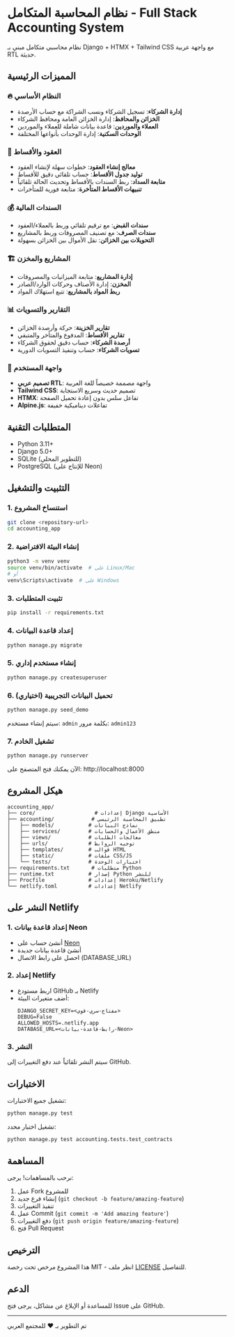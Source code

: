 # نظام المحاسبة المتكامل - Full Stack Accounting System

نظام محاسبي متكامل مبني بـ Django + HTMX + Tailwind CSS مع واجهة عربية RTL حديثة.

## المميزات الرئيسية

### 🔥 النظام الأساسي
- **إدارة الشركاء**: تسجيل الشركاء ونسب الشراكة مع حساب الأرصدة
- **الخزائن والمحافظ**: إدارة الخزائن العامة ومحافظ الشركاء
- **العملاء والموردين**: قاعدة بيانات شاملة للعملاء والموردين
- **الوحدات السكنية**: إدارة الوحدات بأنواعها المختلفة

### 📄 العقود والأقساط
- **معالج إنشاء العقود**: خطوات سهلة لإنشاء العقود
- **توليد جدول الأقساط**: حساب تلقائي دقيق للأقساط
- **متابعة السداد**: ربط السندات بالأقساط وتحديث الحالة تلقائياً
- **تنبيهات الأقساط المتأخرة**: متابعة فورية للمتأخرات

### 💰 السندات المالية
- **سندات القبض**: مع ترقيم تلقائي وربط بالعملاء/العقود
- **سندات الصرف**: مع تصنيف المصروفات وربط بالمشاريع
- **التحويلات بين الخزائن**: نقل الأموال بين الخزائن بسهولة

### 🏗️ المشاريع والمخزن
- **إدارة المشاريع**: متابعة الميزانيات والمصروفات
- **المخزن**: إدارة الأصناف وحركات الوارد/الصادر
- **ربط المواد بالمشاريع**: تتبع استهلاك المواد

### 📊 التقارير والتسويات
- **تقارير الخزينة**: حركة وأرصدة الخزائن
- **تقارير الأقساط**: المدفوع والمتأخر والمتبقي
- **أرصدة الشركاء**: حساب دقيق لحقوق الشركاء
- **تسويات الشركاء**: حساب وتنفيذ التسويات الدورية

### 🎨 واجهة المستخدم
- **تصميم عربي RTL**: واجهة مصممة خصيصاً للغة العربية
- **Tailwind CSS**: تصميم حديث وسريع الاستجابة
- **HTMX**: تفاعل سلس بدون إعادة تحميل الصفحة
- **Alpine.js**: تفاعلات ديناميكية خفيفة

## المتطلبات التقنية

- Python 3.11+
- Django 5.0+
- SQLite (للتطوير المحلي)
- PostgreSQL (للإنتاج على Neon)

## التثبيت والتشغيل

### 1. استنساخ المشروع
```bash
git clone <repository-url>
cd accounting_app
```

### 2. إنشاء البيئة الافتراضية
```bash
python3 -m venv venv
source venv/bin/activate  # على Linux/Mac
# أو
venv\Scripts\activate  # على Windows
```

### 3. تثبيت المتطلبات
```bash
pip install -r requirements.txt
```

### 4. إعداد قاعدة البيانات
```bash
python manage.py migrate
```

### 5. إنشاء مستخدم إداري
```bash
python manage.py createsuperuser
```

### 6. تحميل البيانات التجريبية (اختياري)
```bash
python manage.py seed_demo
```
سيتم إنشاء مستخدم: `admin` بكلمة مرور: `admin123`

### 7. تشغيل الخادم
```bash
python manage.py runserver
```

الآن يمكنك فتح المتصفح على: http://localhost:8000

## هيكل المشروع

```
accounting_app/
├── core/                   # إعدادات Django الأساسية
├── accounting/            # تطبيق المحاسبة الرئيسي
│   ├── models/           # نماذج البيانات
│   ├── services/         # منطق الأعمال والحسابات
│   ├── views/            # معالجات الطلبات
│   ├── urls/             # توجيه الروابط
│   ├── templates/        # قوالب HTML
│   ├── static/           # ملفات CSS/JS
│   └── tests/            # اختبارات الوحدة
├── requirements.txt       # متطلبات Python
├── runtime.txt           # إصدار Python للنشر
├── Procfile              # إعدادات Heroku/Netlify
└── netlify.toml          # إعدادات Netlify
```

## النشر على Netlify

### 1. إعداد قاعدة بيانات Neon
- أنشئ حساب على [Neon](https://neon.tech)
- أنشئ قاعدة بيانات جديدة
- احصل على رابط الاتصال (DATABASE_URL)

### 2. إعداد Netlify
- اربط مستودع GitHub بـ Netlify
- أضف متغيرات البيئة:
  ```
  DJANGO_SECRET_KEY=<مفتاح-سري-قوي>
  DEBUG=False
  ALLOWED_HOSTS=.netlify.app
  DATABASE_URL=<رابط-قاعدة-بيانات-Neon>
  ```

### 3. النشر
سيتم النشر تلقائياً عند دفع التغييرات إلى GitHub.

## الاختبارات

تشغيل جميع الاختبارات:
```bash
python manage.py test
```

تشغيل اختبار محدد:
```bash
python manage.py test accounting.tests.test_contracts
```

## المساهمة

نرحب بالمساهمات! يرجى:
1. عمل Fork للمشروع
2. إنشاء فرع جديد (`git checkout -b feature/amazing-feature`)
3. تنفيذ التغييرات
4. عمل Commit (`git commit -m 'Add amazing feature'`)
5. دفع التغييرات (`git push origin feature/amazing-feature`)
6. فتح Pull Request

## الترخيص

هذا المشروع مرخص تحت رخصة MIT - انظر ملف [LICENSE](LICENSE) للتفاصيل.

## الدعم

للمساعدة أو الإبلاغ عن مشاكل، يرجى فتح Issue على GitHub.

---

تم التطوير بـ ❤️ للمجتمع العربي